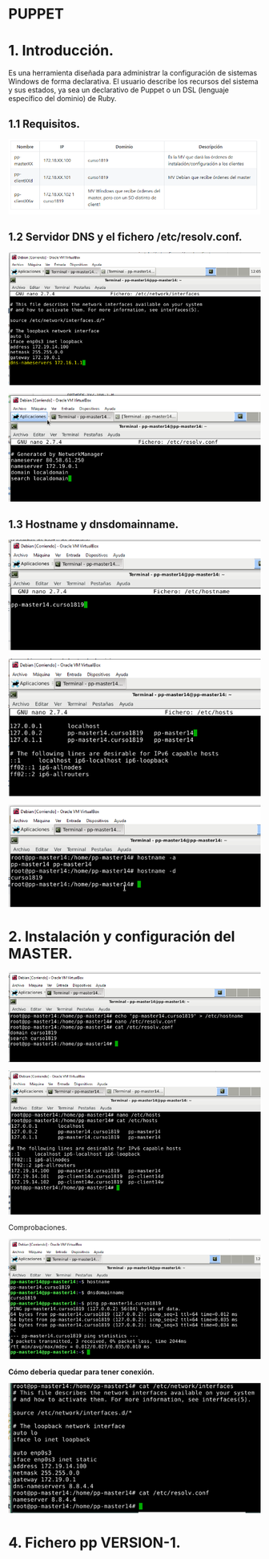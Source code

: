 # PUPPET

# 1. Introducción.

Es una herramienta diseñada para administrar la configuración de sistemas Windows de forma declarativa. El usuario describe los recursos del sistema y sus estados, ya sea un declarativo de Puppet o un DSL (lenguaje específico del dominio) de Ruby.

## 1.1 Requisitos.

![](./img/0.png)

## 1.2 Servidor DNS y el fichero /etc/resolv.conf.

![](./img/1.png)

![](./img/2.png)

## 1.3 Hostname y dnsdomainname.

![](./img/3.png)

![](./img/4.png)

![](./img/5.png)

# 2. Instalación y configuración del MASTER.

![](./img/6.png)

![](./img/7.png)

Comprobaciones.

![](./img/8.png)

**Cómo deberia quedar para tener conexión.**

![](./img/9.png)

# 4. Fichero pp VERSION-1.
